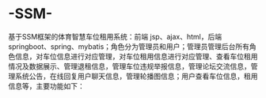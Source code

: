 # -SSM-
基于SSM框架的体育智慧车位租用系统：前端 jsp、ajax、html，后端 springboot、spring、mybatis；角色分为管理员和用户；管理员管理后台所有角色信息，对车位信息进行对应管理，对车位租用信息进行对应管理、查看车位租用情况及数据展示、管理退租信息，管理车位违规举报信息，管理论坛交流信息，管理系统公告，在线回复用户聊天信息，管理轮播图信息；用户查看车位信息，租用信息等，主要功能如下：
